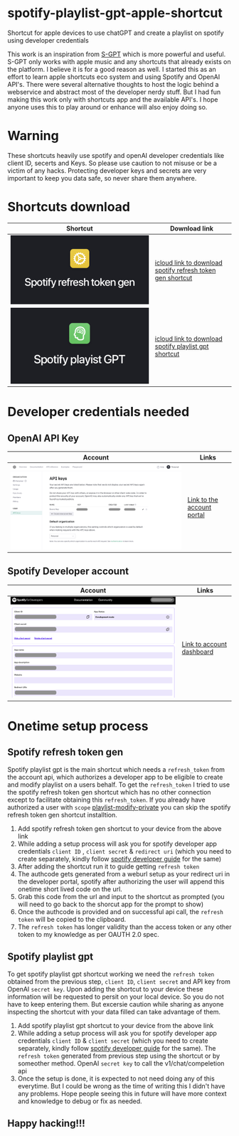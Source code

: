# spotify-playlist-gpt-apple-shortcut
Shortcut for apple devices to use chatGPT and create a playlist on spotify using developer credentials

This work is an inspiration from [S-GPT](https://www.macstories.net/ios/introducing-s-gpt-a-shortcut-to-connect-openais-chatgpt-with-native-features-of-apples-operating-systems/) which is more powerful and useful. S-GPT only works with apple music and any shortcuts that already exists on the platform. I believe it is for a good reason as well. I started this as an effort to learn apple shortcuts eco system and using Spotify and OpenAI API's. There were several alternative thoughts to host the logic behind a webservice and abstract most of the developer nerdy stuff. But I had fun making this work only with shortcuts app and the available API's. I hope anyone uses this to play around or enhance will also enjoy doing so.

# Warning
These shortcuts heavily use spotify and openAI developer credentials like client ID, secerts and Keys. So please use caution to not misuse or be a victim of any hacks. Protecting developer keys and secrets are very important to keep you data safe, so never share them anywhere.

# Shortcuts download

| Shortcut | Download link|
| --- | --- |
|![Spotify referesh token gen](/images/spotify-refresh-token-gen-shortcut.png) | [icloud link to download spotify refresh token gen shortcut](https://www.icloud.com/shortcuts/6a2deda4c7c04afaac2b3d43669aca2e)|
|![Spotify playlist GPT](/images/spotify-playlist-gpt-shortcut.png)| [icloud link to download spotify playlist gpt shortcut](https://www.icloud.com/shortcuts/1b02c5d7c70e4177a0770d96f08b1009)|

# Developer credentials needed

## OpenAI API Key

| Account | Links |
| --- | --- |
|![openai key](/images/openai-api-key.png) | [Link to the account portal](https://platform.openai.com/account/api-keys)|


## Spotify Developer account

| Account | Links |
| --- | --- |
| ![spotify app cred](/images/spotify-developer-credentials.png) | [Link to account dashboard](https://developer.spotify.com/dashboard)|


# Onetime setup process
## Spotify refresh token gen
Spotify playlist gpt is the main shortcut which needs a `refresh_token` from the account api, which authorizes a developer app to be eligible to create and modify playlist on a users behalf. To get the `refresh_token` I tried to use the spotify refresh token gen shortcut which has no other connection except to facilitate obtaining this `refresh_token`. If you already have authorized a user with `scope` [playlist-modify-private](https://developer.spotify.com/documentation/web-api/concepts/scopes#playlist-modify-private) you can skip the spotify refresh token gen shortcut installtion.

1. Add spotify refresh token gen shortcut to your device from the above link
2. While adding a setup process will ask you for spotify developer app credentials `client ID` , `client secret` & `redirect uri` (which you need to create separately, kindly follow [spotify developer guide](https://developer.spotify.com/documentation/web-api/tutorials/getting-started) for the same)
3. After adding the shortcut run it to guide getting `refresh token`
4. The authcode gets generated from a weburl setup as your redirect uri in the developer portal, spotify after authorizing the user will append this onetime short lived code on the url.
5. Grab this code from the url and input to the shortcut as prompted (you will need to go back to the shorcut app for the prompt to show)
6. Once the authcode is provided and on successful api call, the `refresh token` will be copied to the clipboard. 
7. The `refresh token` has longer validity than the access token or any other token to my knowledge as per OAUTH 2.0 spec.

## Spotify playlist gpt
To get spotify playlist gpt shortcut working we need the `refresh token` obtained from the previous step, `client ID`, `client secret` and API key from OpenAI `secret key`. Upon adding the shortcut to your device these information will be requested to persit on your local device. So you do not have to keep entering them. But excersie caution while sharing as anyone inspecting the shortcut with your data filled can take advantage of them.

1. Add spotify playlist gpt shortcut to your device from the above link
2. While adding a setup process will ask you for spotify developer app credentials `client ID` & `client secret` (which you need to create separately, kindly follow [spotify developer guide](https://developer.spotify.com/documentation/web-api/tutorials/getting-started) for the same). The `refresh token` generated from previous step using the shortcut or by someother method. OpenAI `secret key` to call the v1/chat/compeletion api
3. Once the setup is done, it is expected to not need doing any of this everytime. But I could be wrong as the time of writing this I didn't have any problems. Hope people seeing this in future will have more context and knowledge to debug or fix as needed.

## Happy hacking!!!